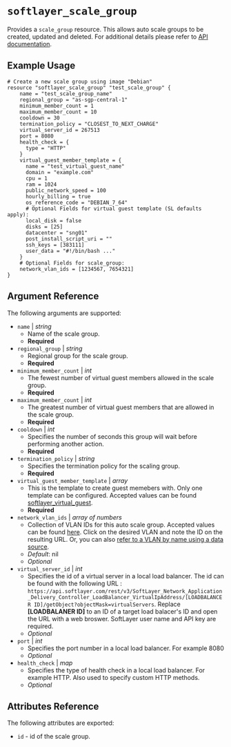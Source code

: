 # `softlayer_scale_group`

Provides a `scale_group` resource. This allows auto scale groups to be created, updated and deleted.
For additional details please refer to [API documentation](http://sldn.softlayer.com/reference/datatypes/SoftLayer_Scale_Group).

## Example Usage

```hcl
# Create a new scale group using image "Debian"
resource "softlayer_scale_group" "test_scale_group" {
    name = "test_scale_group_name"
    regional_group = "as-sgp-central-1"
    minimum_member_count = 1
    maximum_member_count = 10
    cooldown = 30
    termination_policy = "CLOSEST_TO_NEXT_CHARGE"
    virtual_server_id = 267513
    port = 8080
    health_check = {
      type = "HTTP"
    }
    virtual_guest_member_template = {
      name = "test_virtual_guest_name"
      domain = "example.com"
      cpu = 1
      ram = 1024
      public_network_speed = 100
      hourly_billing = true
      os_reference_code = "DEBIAN_7_64"
      # Optional Fields for virtual guest template (SL defaults apply):
      local_disk = false
      disks = [25]
      datacenter = "sng01"
      post_install_script_uri = ""
      ssh_keys = [383111]
      user_data = "#!/bin/bash ..."
    }
    # Optional Fields for scale_group:
    network_vlan_ids = [1234567, 7654321]
}
```

## Argument Reference

The following arguments are supported:

* `name` | *string*
    * Name of the scale group.
    * **Required**
* `regional_group` | *string*
    * Regional group for the scale group.
    * **Required**
* `minimum_member_count` | *int*
    * The fewest number of virtual guest members allowed in the scale group.
    * **Required**
* `maximum_member_count` | *int*
    * The greatest number of virtual guest members that are allowed in the scale group.
    * **Required**
* `cooldown` | *int*
    * Specifies the number of seconds this group will wait before performing another action.
    * **Required**
* `termination_policy` | *string*
    * Specifies the termination policy for the scaling group.
    * **Required**
* `virtual_guest_member_template` | *array*
    * This is the template to create guest memebers with. Only one template can be configured. Accepted values can be found [softlayer_virtual_guest](softlayer_virtual_guest.md).
    * **Required**
* `network_vlan_ids` | *array of numbers*
    * Collection of VLAN IDs for this auto scale group. Accepted values can be found [here](https://control.softlayer.com/network/vlans). Click on the desired VLAN and note the ID on the resulting URL. Or, you can also [refer to a VLAN by name using a data source](https://github.com/softlayer/terraform-provider-softlayer/blob/master/docs/datasources/softlayer_vlan.md).
    * *Default*: nil
    * *Optional*
* `virtual_server_id` | *int*
    * Specifies the id of a virtual server in a local load balancer. The id can be found with the following URL : `https://api.softlayer.com/rest/v3/SoftLayer_Network_Application_Delivery_Controller_LoadBalancer_VirtualIpAddress/[LOADBALANCER ID]/getObject?objectMask=virtualServers`. Replace **[LOADBALANER ID]** to an ID of a target load balacer's ID and open the URL with a web broswer. SoftLayer user name and API key are required.
    * *Optional*
* `port` | *int*
    * Specifies the port number in a local load balancer. For example 8080
    * *Optional*
* `health_check` | *map*
    * Specifies the type of health check in a local load balancer. For example HTTP. Also used to specify custom HTTP methods.
    * *Optional*

## Attributes Reference

The following attributes are exported:

* `id` - id of the scale group.
